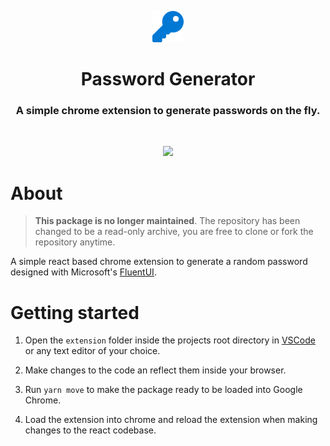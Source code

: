 <p align="center">
  <img height="50px" src="icon/x128.png" alt="Logo" />
</p>

<p align="center">
  <h1 align="center">
    Password Generator
  </h1>
  <h3 align="center">
    A simple chrome extension to generate passwords on the fly.
  </h3>
  <br />
  <p align="center">
    <img src="https://user-images.githubusercontent.com/36916632/150149976-9345d6ae-8106-405d-a33b-3593b8b37f5c.png" />
  </p>
</p>

# About

> **This package is no longer maintained**. The repository has been changed to be a read-only archive, you are free to clone or fork the repository anytime.

A simple react based chrome extension to generate a random password designed with Microsoft's [FluentUI](https://github.com/microsoft/fluentui/tree/master/packages/react).

# Getting started

1. Open the `extension` folder inside the projects root directory in [VSCode](https://code.visualstudio.com/) or any text editor of your choice.

2. Make changes to the code an reflect them inside your browser.

3. Run `yarn move` to make the package ready to be loaded into Google Chrome.

4. Load the extension into chrome and reload the extension when making changes to the react codebase.
